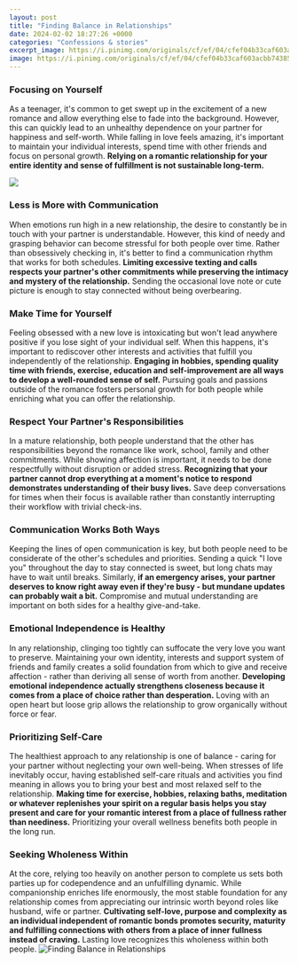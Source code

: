 ```yaml
---
layout: post
title: "Finding Balance in Relationships"
date: 2024-02-02 18:27:26 +0000
categories: "Confessions & stories"
excerpt_image: https://i.pinimg.com/originals/cf/ef/04/cfef04b33caf603acbb74385465251d7.jpg
image: https://i.pinimg.com/originals/cf/ef/04/cfef04b33caf603acbb74385465251d7.jpg
---
```


### Focusing on Yourself  
As a teenager, it's common to get swept up in the excitement of a new romance and allow everything else to fade into the background. However, this can quickly lead to an unhealthy dependence on your partner for happiness and self-worth. While falling in love feels amazing, it's important to maintain your individual interests, spend time with other friends and focus on personal growth. **Relying on a romantic relationship for your entire identity and sense of fulfillment is not sustainable long-term.**

![](http://image.marriage.com/advice/wp-content/uploads/2016/09/35-1.jpg)
### Less is More with Communication 
When emotions run high in a new relationship, the desire to constantly be in touch with your partner is understandable. However, this kind of needy and grasping behavior can become stressful for both people over time. Rather than obsessively checking in, it's better to find a communication rhythm that works for both schedules. **Limiting excessive texting and calls respects your partner's other commitments while preserving the intimacy and mystery of the relationship.** Sending the occasional love note or cute picture is enough to stay connected without being overbearing. 
### Make Time for Yourself
Feeling obsessed with a new love is intoxicating but won't lead anywhere positive if you lose sight of your individual self. When this happens, it's important to rediscover other interests and activities that fulfill you independently of the relationship. **Engaging in hobbies, spending quality time with friends, exercise, education and self-improvement are all ways to develop a well-rounded sense of self.** Pursuing goals and passions outside of the romance fosters personal growth for both people while enriching what you can offer the relationship.
### Respect Your Partner's Responsibilities  
In a mature relationship, both people understand that the other has responsibilities beyond the romance like work, school, family and other commitments. While showing affection is important, it needs to be done respectfully without disruption or added stress. **Recognizing that your partner cannot drop everything at a moment's notice to respond demonstrates understanding of their busy lives.** Save deep conversations for times when their focus is available rather than constantly interrupting their workflow with trivial check-ins.
### Communication Works Both Ways
Keeping the lines of open communication is key, but both people need to be considerate of the other's schedules and priorities. Sending a quick "I love you" throughout the day to stay connected is sweet, but long chats may have to wait until breaks. Similarly, **if an emergency arises, your partner deserves to know right away even if they're busy - but mundane updates can probably wait a bit.** Compromise and mutual understanding are important on both sides for a healthy give-and-take.
### Emotional Independence is Healthy 
In any relationship, clinging too tightly can suffocate the very love you want to preserve. Maintaining your own identity, interests and support system of friends and family creates a solid foundation from which to give and receive affection - rather than deriving all sense of worth from another. **Developing emotional independence actually strengthens closeness because it comes from a place of choice rather than desperation.** Loving with an open heart but loose grip allows the relationship to grow organically without force or fear.
### Prioritizing Self-Care 
The healthiest approach to any relationship is one of balance - caring for your partner without neglecting your own well-being. When stresses of life inevitably occur, having established self-care rituals and activities you find meaning in allows you to bring your best and most relaxed self to the relationship. **Making time for exercise, hobbies, relaxing baths, meditation or whatever replenishes your spirit on a regular basis helps you stay present and care for your romantic interest from a place of fullness rather than neediness.** Prioritizing your overall wellness benefits both people in the long run.
### Seeking Wholeness Within  
At the core, relying too heavily on another person to complete us sets both parties up for codependence and an unfulfilling dynamic. While companionship enriches life enormously, the most stable foundation for any relationship comes from appreciating our intrinsic worth beyond roles like husband, wife or partner. **Cultivating self-love, purpose and complexity as an individual independent of romantic bonds promotes security, maturity and fulfilling connections with others from a place of inner fullness instead of craving.** Lasting love recognizes this wholeness within both people.
![Finding Balance in Relationships](https://i.pinimg.com/originals/cf/ef/04/cfef04b33caf603acbb74385465251d7.jpg)